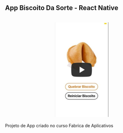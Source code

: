 ## App Biscoito Da Sorte - React Native
<br/>

<div align="center">
<a href="https://youtu.be/Mw8YXtroKNo" title="App Biscoito Da Sorte - React Native" target="_blank" ><img src="https://github.com/hugofficial/BiscoitoDaSorte/blob/main/Captura%20de%20tela%202021-11-19%20213134.png" alt="App Biscoito Da Sorte - React Native" width=35% height=35% /></a>
  </div>
<br/>
Projeto de App criado no curso Fabrica de Aplicativos
